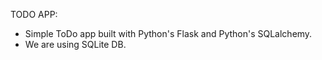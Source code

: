 TODO APP:

  - Simple ToDo app built with Python's Flask and Python's SQLalchemy. 
  - We are using SQLite DB.
